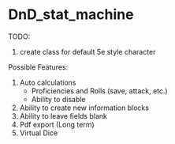 # DnD_stat_machine

TODO:
1) create class for default 5e style character

Possible Features:
1) Auto calculations
   - Proficiencies and Rolls (save, attack, etc.)
   - Ability to disable
2) Ability to create new information blocks
3) Ability to leave fields blank
4) Pdf export (Long term)
5) Virtual Dice
